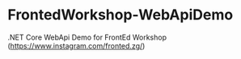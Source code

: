 # FrontedWorkshop-WebApiDemo
.NET Core WebApi Demo for FrontEd Workshop (https://www.instagram.com/fronted.zg/)
